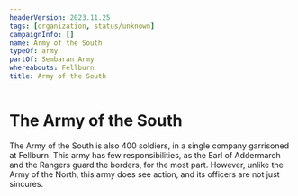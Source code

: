 ```yaml
---
headerVersion: 2023.11.25
tags: [organization, status/unknown]
campaignInfo: []
name: Army of the South
typeOf: army
partOf: Sembaran Army
whereabouts: Fellburn
title: Army of the South
---
```

# The Army of the South

The Army of the South is also 400 soldiers, in a single company garrisoned at Fellburn. This army has few responsibilities, as the Earl of Addermarch and the Rangers guard the borders, for the most part. However, unlike the Army of the North, this army does see action, and its officers are not just sincures. 
